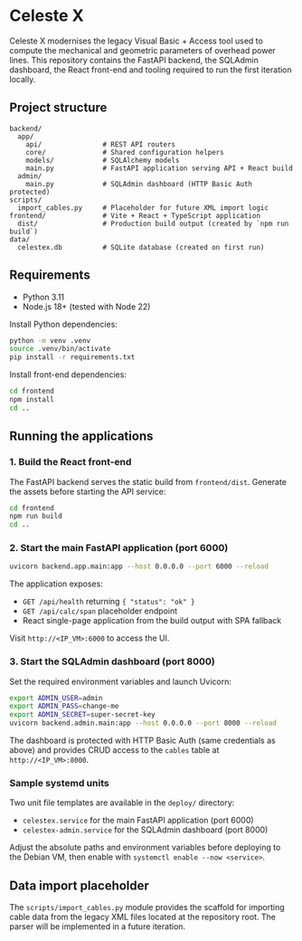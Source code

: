# Celeste X

Celeste X modernises the legacy Visual Basic + Access tool used to compute the
mechanical and geometric parameters of overhead power lines. This repository
contains the FastAPI backend, the SQLAdmin dashboard, the React front-end and
tooling required to run the first iteration locally.

## Project structure

```
backend/
  app/
    api/               # REST API routers
    core/              # Shared configuration helpers
    models/            # SQLAlchemy models
    main.py            # FastAPI application serving API + React build
  admin/
    main.py            # SQLAdmin dashboard (HTTP Basic Auth protected)
scripts/
  import_cables.py     # Placeholder for future XML import logic
frontend/              # Vite + React + TypeScript application
  dist/                # Production build output (created by `npm run build`)
data/
  celestex.db          # SQLite database (created on first run)
```

## Requirements

- Python 3.11
- Node.js 18+ (tested with Node 22)

Install Python dependencies:

```bash
python -m venv .venv
source .venv/bin/activate
pip install -r requirements.txt
```

Install front-end dependencies:

```bash
cd frontend
npm install
cd ..
```

## Running the applications

### 1. Build the React front-end

The FastAPI backend serves the static build from `frontend/dist`. Generate the
assets before starting the API service:

```bash
cd frontend
npm run build
cd ..
```

### 2. Start the main FastAPI application (port 6000)

```bash
uvicorn backend.app.main:app --host 0.0.0.0 --port 6000 --reload
```

The application exposes:

- `GET /api/health` returning `{ "status": "ok" }`
- `GET /api/calc/span` placeholder endpoint
- React single-page application from the build output with SPA fallback

Visit `http://<IP_VM>:6000` to access the UI.

### 3. Start the SQLAdmin dashboard (port 8000)

Set the required environment variables and launch Uvicorn:

```bash
export ADMIN_USER=admin
export ADMIN_PASS=change-me
export ADMIN_SECRET=super-secret-key
uvicorn backend.admin.main:app --host 0.0.0.0 --port 8000 --reload
```

The dashboard is protected with HTTP Basic Auth (same credentials as above) and
provides CRUD access to the `cables` table at `http://<IP_VM>:8000`.

### Sample systemd units

Two unit file templates are available in the `deploy/` directory:

- `celestex.service` for the main FastAPI application (port 6000)
- `celestex-admin.service` for the SQLAdmin dashboard (port 8000)

Adjust the absolute paths and environment variables before deploying to the
Debian VM, then enable with `systemctl enable --now <service>`.

## Data import placeholder

The `scripts/import_cables.py` module provides the scaffold for importing cable
data from the legacy XML files located at the repository root. The parser will
be implemented in a future iteration.
